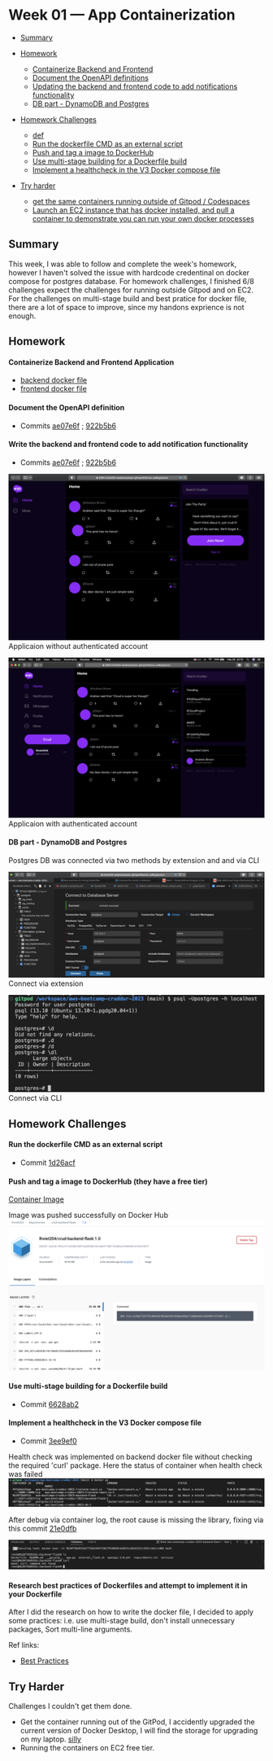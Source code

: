# Week 01 — App Containerization
- [Summary](#Summary)

- [Homework](#Homework)
  + [Containerize Backend and Frontend](#containerize-backend-and-frontend)
  + [Document the OpenAPI definitions](#updating-the-openapi-definitions)
  + [Updating the backend and frontend code to add notifications functionality](#updating-the-backend-and-frontend-code-to-add-notifications-functionality)
  + [DB part - DynamoDB and Postgres](#DB-part---DynamoDB-and-Postgres)

- [Homework Challenges](#homework-challenges)
  + [def](#def)
  + [Run the dockerfile CMD as an external script](#)
  + [Push and tag a image to DockerHub](#)
  + [Use multi-stage building for a Dockerfile build](#) 
  + [Implement a healthcheck in the V3 Docker compose file](#)

- [Try harder](#try-harder)
  + [get the same containers running outside of Gitpod / Codespaces](#)
  + [Launch an EC2 instance that has docker installed, and pull a container to demonstrate you can run your own docker processes](#)



## Summary

This week, I was able to follow and complete the week's homework, however I haven't solved the issue with hardcode credentinal on docker compose for postgres database. For homework challenges, I finished 6/8 challenges expect the challenges for running outside Gitpod and on EC2. For the challenges on multi-stage build and best pratice for docker file, there are a lot of space to improve, since my handons exprience is not enough. 

## Homework

#### Containerize Backend and Frontend Application
- [backend docker file](https://github.com/lhviet204/aws-bootcamp-cruddur-2023/blob/main/backend-flask/Dockerfile)
- [frontend docker file](https://github.com/lhviet204/aws-bootcamp-cruddur-2023/blob/main/frontend-react-js/Dockerfile)

#### Document the OpenAPI definition
- Commits [ae07e6f](https://github.com/lhviet204/aws-bootcamp-cruddur-2023/commit/ae07e6fec09323d875d6188fb2cc744afa9f42a7) ; [922b5b6](https://github.com/lhviet204/aws-bootcamp-cruddur-2023/commit/922b5b63c32b4a9fb784aea705a6fcdfa50b4757) 

#### Write the backend and frontend code to add notification functionality
- Commits [ae07e6f](https://github.com/lhviet204/aws-bootcamp-cruddur-2023/commit/ae07e6fec09323d875d6188fb2cc744afa9f42a7) ; [922b5b6](https://github.com/lhviet204/aws-bootcamp-cruddur-2023/commit/922b5b63c32b4a9fb784aea705a6fcdfa50b4757)

![No authenticated session](assets/week1/crud_not_authenticated_profile.png) Applicaion without authenticated account


![authenticated session](assets/week1/crud_authenticated_profile.png)
Applicaion with authenticated account

#### DB part - DynamoDB and Postgres
Postgres DB was connected via two methods by extension and and via CLI

![postgre2](assets/week1/successful_connected_postgresql_2.png) Connect via extension

![postgrecli](assets/week1/successful_connected_postgresql_cli.png) Connect via CLI
![]()

## Homework Challenges

#### Run the dockerfile CMD as an external script
- Commit [1d26acf](https://github.com/lhviet204/aws-bootcamp-cruddur-2023/commit/1d26acf5fef57905e8c1aa231279abbe89ad3284)

#### Push and tag a image to DockerHub (they have a free tier)
[Container Image](https://hub.docker.com/layers/lhviet204/crud-backend-flask/1.0/images/sha256-092e191c0c80c9d815ae8920b759cde6ff1001762d03ed76884b01d1b36f05ff?tab=layers)

Image was pushed successfully on Docker Hub
![image](assets/week1/docker_image.png)

#### Use multi-stage building for a Dockerfile build
- Commit [6628ab2](https://github.com/lhviet204/aws-bootcamp-cruddur-2023/commit/6628ab240d0e68d545123cdf3ef5f9edf97e6802)

#### Implement a healthcheck in the V3 Docker compose file
- Commit [3ee9ef0](https://github.com/lhviet204/aws-bootcamp-cruddur-2023/commit/3ee9ef0d50dfaa602f809858e5533be13e04c4a4)

Health check was implemented on backend docker file without checking the required 'curl' package. Here the status of container when health check was failed![failed healthcheck](assets/week1/failed_heatthcheck_status_docker_command.png)

After debug via container log, the root cause is missing the library, fixing via this commit [21e0dfb](https://github.com/lhviet204/aws-bootcamp-cruddur-2023/commit/21e0dfbf84e39fe4561fabfbbe3b74d3f0c07c72)

![health-check-reason](assets/week1/failed_healthcheck_status_reason.png)

#### Research best practices of Dockerfiles and attempt to implement it in your Dockerfile
After I did the research on how to write the docker file, I decided to apply some practices: i.e. use multi-stage build, don't install unnecessary packages, Sort multi-line arguments. 

Ref links:
- [Best Practices](https://docs.docker.com/develop/develop-images/dockerfile_best-practices/)

## Try Harder
Challenges I couldn't get them done.
- Get the container running out of the GitPod, I accidently upgraded the current version of Docker Desktop, I will find the storage for upgrading on my laptop. [silly](assets/week1/silly_things.png)
- Running the containers on EC2 free tier.
